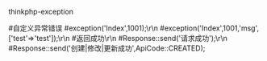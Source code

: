 thinkphp-exception

  #自定义异常错误
  #exception('Index',1001);\r\n
  #exception('Index',1001,'msg',['test'=>'test']);\r\n
  #返回成功\r\n
  #Response::send('请求成功');\r\n
  #Response::send('创建|修改|更新成功',ApiCode::CREATED);
